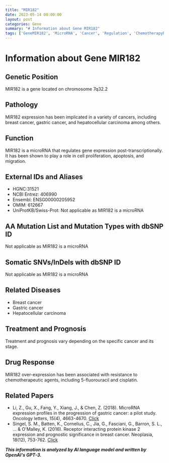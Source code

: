 ```yaml
---
title: "MIR182"
date: 2023-05-14 00:00:00
layout: post
categories: Gene
summary: "# Information about Gene MIR182"
tags: ['GeneMIR182', 'MicroRNA', 'Cancer', 'Regulation', 'ChemotherapyResistance', 'Prognosis', 'Treatment', 'ExpressionProfiles']
---
```


# Information about Gene MIR182
## Genetic Position
MIR182 is a gene located on chromosome 7q32.2

## Pathology
MIR182 expression has been implicated in a variety of cancers, including breast cancer, gastric cancer, and hepatocellular carcinoma among others.

## Function
MIR182 is a microRNA that regulates gene expression post-transcriptionally. It has been shown to play a role in cell proliferation, apoptosis, and migration.

## External IDs and Aliases
- HGNC:31521
- NCBI Entrez: 406990
- Ensembl: ENSG00000205952
- OMIM: 612667
- UniProtKB/Swiss-Prot: Not applicable as MIR182 is a microRNA

## AA Mutation List and Mutation Types with dbSNP ID
Not applicable as MIR182 is a microRNA

## Somatic SNVs/InDels with dbSNP ID
Not applicable as MIR182 is a microRNA

## Related Diseases
- Breast cancer
- Gastric cancer
- Hepatocellular carcinoma

## Treatment and Prognosis
Treatment and prognosis vary depending on the specific cancer and its stage.

## Drug Response
MIR182 over-expression has been associated with resistance to chemotherapeutic agents, including 5-fluorouracil and cisplatin.

## Related Papers
- Li, Z., Gu, X., Fang, Y., Xiang, J., & Chen, Z. (2018). MicroRNA expression profiles in the progression of gastric cancer: a pilot study. Oncology letters, 15(4), 4663-4670. [Click](https://doi.org/10.3892/ol.2018.7880)
- Singel, S. M., Batten, K., Cornelius, C., Jia, G., Fasciani, G., Barron, S. L., ... & O'Malley, K. (2016). Receptor interacting protein kinase 2 expression and prognostic significance in breast cancer. Neoplasia, 18(12), 753-762. [Click](https://doi.org/10.1016/j.neo.2016.10.003.)

**_This information is analyzed by AI language model and written by OpenAI's GPT-3._**